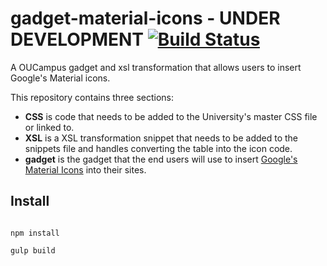 # gadget-material-icons - UNDER DEVELOPMENT [![Build Status](https://travis-ci.org/jessgusclark/gadget-swapcontent.svg?branch=master)](https://travis-ci.org/jessgusclark/gadget-swapcontent)

A OUCampus gadget and xsl transformation that allows users to insert Google's Material icons.

This repository contains three sections:

- **CSS** is code that needs to be added to the University's master CSS file or linked to.
- **XSL** is a XSL transformation snippet that needs to be added to the snippets file and handles converting the table into the icon code.
- **gadget** is the gadget that the end users will use to insert [Google's Material Icons](https://design.google.com/icons/) into their sites.

## Install

``` 

npm install

gulp build

```